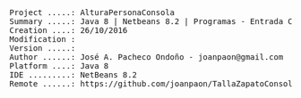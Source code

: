 <pre>
Project .....: AlturaPersonaConsola
Summary .....: Java 8 | Netbeans 8.2 | Programas - Entrada Consola #02
Creation ....: 26/10/2016
Modification : 
Version .....: 
Author ......: José A. Pacheco Ondoño - joanpaon@gmail.com
Platform ....: Java 8
IDE .........: NetBeans 8.2
Remote ......: https://github.com/joanpaon/TallaZapatoConsola.git
</pre>
